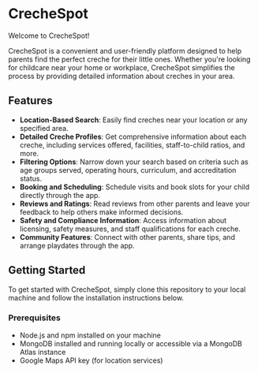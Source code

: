 # CrecheSpot

Welcome to CrecheSpot! 

CrecheSpot is a convenient and user-friendly platform designed to help parents find the perfect creche for their little ones. Whether you're looking for childcare near your home or workplace, CrecheSpot simplifies the process by providing detailed information about creches in your area.

## Features

- **Location-Based Search**: Easily find creches near your location or any specified area.
- **Detailed Creche Profiles**: Get comprehensive information about each creche, including services offered, facilities, staff-to-child ratios, and more.
- **Filtering Options**: Narrow down your search based on criteria such as age groups served, operating hours, curriculum, and accreditation status.
- **Booking and Scheduling**: Schedule visits and book slots for your child directly through the app.
- **Reviews and Ratings**: Read reviews from other parents and leave your feedback to help others make informed decisions.
- **Safety and Compliance Information**: Access information about licensing, safety measures, and staff qualifications for each creche.
- **Community Features**: Connect with other parents, share tips, and arrange playdates through the app.

## Getting Started

To get started with CrecheSpot, simply clone this repository to your local machine and follow the installation instructions below.

### Prerequisites

- Node.js and npm installed on your machine
- MongoDB installed and running locally or accessible via a MongoDB Atlas instance
- Google Maps API key (for location services)

